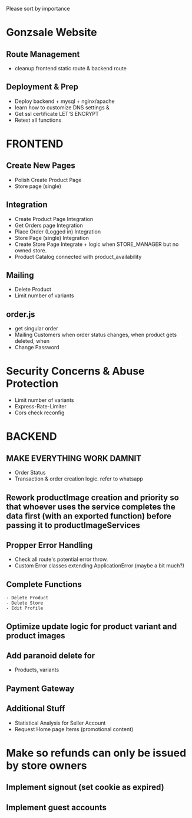 Please sort by importance
# Gonzsale Website
## Route Management
- cleanup frontend static route & backend route
## Deployment & Prep
- Deploy backend + mysql + nginx/apache
- learn how to customize DNS settings &
- Get ssl certificate LET'S ENCRYPT
- Retest all functions

# FRONTEND
## Create New Pages
- Polish Create Product Page
- Store page (single)

## Integration
- Create Product Page Integration
- Get Orders page Integration
- Place Order (Logged in) Integration
- Store Page (single) Integration
- Create Store Page Integrate + logic when STORE_MANAGER but no owned store. 
- Product Catalog connected with product_availability

## Mailing
- Delete Product
- Limit number of variants
## order.js
- get singular order
- Mailing Customers when order status changes, when product gets deleted, when  
- Change Password
# Security Concerns & Abuse Protection
- Limit number of variants
- Express-Rate-Limiter
- Cors check reconfig


# BACKEND
## MAKE EVERYTHING WORK DAMNIT
- Order Status
- Transaction & order creation logic. refer to whatsapp

## Rework productImage creation and priority so that whoever uses the service completes the data first (with an exported function) before passing it to productImageServices

## Propper Error Handling
- Check all route's potential error throw.
- Custom Error classes extending ApplicationError (maybe a bit much?)

## Complete Functions
    - Delete Product
    - Delete Store
    - Edit Profile

## Optimize update logic for product variant and product images

## Add paranoid delete for
- Products, variants

## Payment Gateway

## Additional Stuff
- Statistical Analysis for Seller Account
- Request Home page Items (promotional content)

# Make so refunds can only be issued by store owners

## Implement signout (set cookie as expired)

## Implement guest accounts

